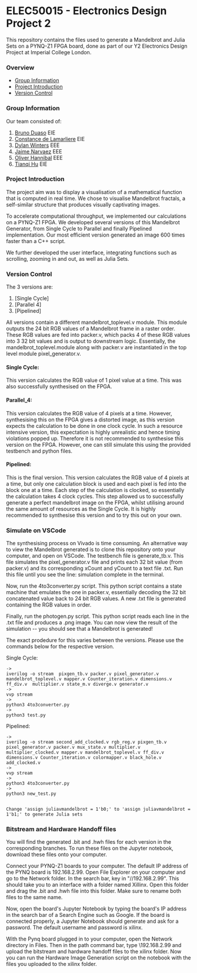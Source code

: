 # ELEC50015 - Electronics Design Project 2

This repository contains the files used to generate a Mandelbrot and Julia Sets on a PYNQ-Z1 FPGA board, done as part of our Y2 Electronics Design Project at Imperial College London. 

### Overview
- [Group Information](#group-information)
- [Project Introduction](#project-introduction)
- [Version Control](#version-control)


### Group Information 
Our team consisted of:
1. [Bruno Duaso](https://github.com/duasob) EIE
2. [Constance de Lamarliere](https://github.com/constancegdl) EIE
3. [Dylan Winters](https://github.com/diw22) EEE
4. [Jaime Narvaez](https://github.com/Jaimenarvaezh) EEE
5. [Oliver Hannibal](https://github.com/oliver905) EEE
6. [Tianqi Hu](https://github.com/tianqi13) EIE

### Project Introduction 
The project aim was to display a visualisation of a mathematical function that is computed in real time. We chose to visualise Mandelbrot fractals, a self-similar structure that produces visually captivating images. 

To accelerate computational throughput, we implemented our calculations on a PYNQ-Z1 FPGA. We developed several versions of this Mandelbrot Generator, from Single Cycle to Parallel and finally Pipelined implementation. Our most efficient version generated an image 600 times faster than a C++ script. 

We further developed the user interface, integrating functions such as scrolling, zooming in and out, as well as Julia Sets. 

### Version Control 
The 3 versions are: 
1. [Single Cycle]
2. [Parallel 4]
3. [Pipelined] 

All versions contain a different mandelbrot_toplevel.v module. This module outputs the 24 bit RGB values of a Mandelbrot frame in a raster order. These RGB values are fed into packer.v, which packs 4 of these RGB values into 3 32 bit values and is output to downstream logic. Essentially, the mandelbrot_toplevel.module along with packer.v are instantiated in the top level module pixel_generator.v. 

#### Single Cycle: 
This version calculates the RGB value of 1 pixel value at a time. This was also successfully synthesised on the FPGA. 

#### Parallel_4:
This version calculates the RGB value of 4 pixels at a time. However, synthesising this on the FPGA gives a distorted image, as this version expects the calculation to be done in one clock cycle. In such a resource intensive version, this expectation is highly unrealistic and hence timing violations popped up. Therefore it is not recommended to synthesise this version on the FPGA. However, one can still simulate this using the provided testbench and python files. 

#### Pipelined:
This is the final version. This version calculates the RGB value of 4 pixels at a time, but only one calculation block is used and each pixel is fed into the block one at a time. Each step of the calculation is clocked, so essentially the calculation takes 4 clock cycles. This step allowed us to successfully generate a perfect mandelbrot image on the FPGA, whilst utilising around the same amount of resources as the Single Cycle. It is highly recommended to synthesise this version and to try this out on your own. 


### Simulate on VSCode 
The synthesising process on Vivado is time consuming. An alternative way to view the Mandelbrot generated is to clone this repository onto your computer, and open on VSCode. The testbench file is generate_tb.v. This file simulates the pixel_generator.v file and prints each 32 bit value (from packer.v) and its corresponding xCount and yCount to a text file .txt. Run this file until you see the line: simulation complete in the terminal. 

Now, run the 4to3converter.py script. This python script contains a state machine that emulates the one in packer.v, essentially decoding the 32 bit concatenated value back to 24 bit RGB values. A new .txt file is generated containing the RGB values in order. 

Finally, run the photogen.py script. This python script reads each line in the .txt file and produces a .png image. You can now view the result of the simulation -- you should see that a Mandelbrot is generated!

The exact prodedure for this varies between the versions. Please use the commands below for the respective version.

Single Cycle:

    ->
    iverilog -o stream  pixgen_tb.v packer.v pixel_generator.v mandelbrot_toplevel.v mapper.v Counter_iteration.v dimensions.v ff_div.v  multiplier.v state_m.v diverge.v generator.v
    ->
    vvp stream
    ->
    python3 4to3converter.py
    ->
    python3 test.py


Pipelined:

    ->
    iverilog -o stream second_add_clocked.v rgb_reg.v pixgen_tb.v pixel_generator.v packer.v mux_state.v multiplier.v multiplier_clocked.v mapper.v mandelbrot_toplevel.v ff_div.v dimensions.v Counter_iteration.v colormapper.v black_hole.v add_clocked.v
    ->
    vvp stream
    ->
    python3 4to3converter.py
    ->
    python3 new_test.py


    Change 'assign juliavmandelbrot = 1'b0;' to 'assign juliavmandelbrot = 1'b1;' to generate Julia sets


### Bitstream and Hardware Handoff files 
You will find the generated .bit and .hwh files for each version in the corresponding branches. To run these files on the Jupyter notebook, download these files onto your computer. 

Connect your PYNQ-Z1 boards to your computer. The default IP address of the PYNQ board is 192.168.2.99. Open File Explorer on your computer and go to the Network folder. In the search bar, key in "//192.168.2.99". This should take you to an interface with a folder named Xillinx. Open this folder and drag the .bit and .hwh file into this folder. Make sure to rename both files to the same name. 

Now, open the board's Jupyter Notebook by typing the board's IP address in the search bar of a Search Engine such as Google. If the board is connected properly, a Jupyter Notebook should generate and ask for a password. The default username and password is xilinx. 

With the Pynq board plugged in to your computer, open the Network directory in Files. Then in the path command bar, type \\192.168.2.99 and upload the bitstream and hardware handoff files to the xilinx folder. Now you can run the Hardware Image Generation script on the notebook with the files you uploaded to the xilinx folder.


